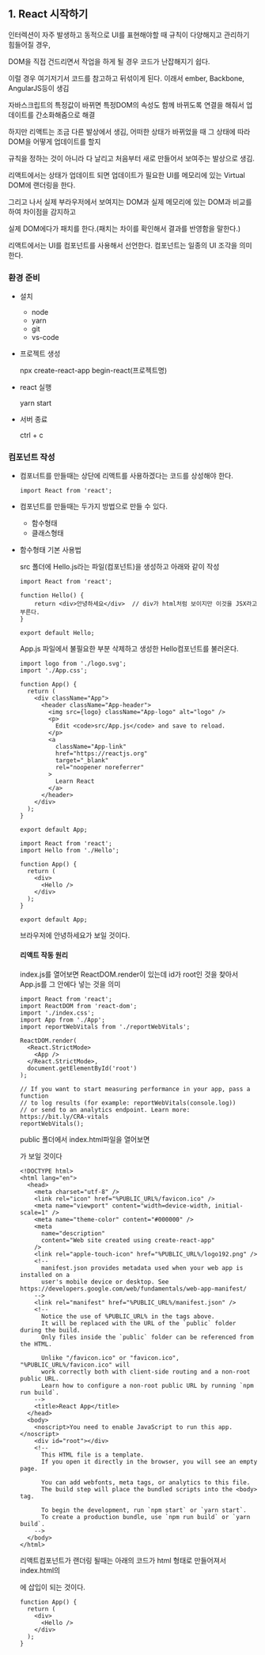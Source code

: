 ## 1. React 시작하기



인터렉션이 자주 발생하고 동적으로 UI를 표현해야할 때 규칙이 다양해지고 관리하기 힘들어질 경우,

DOM을 직접 건드리면서 작업을 하게 될 경우 코드가 난잡해지기 쉽다.

이럴 경우 여기저기서 코드를 참고하고 뒤섞이게 된다. 이래서 ember, Backbone, AngularJS등이 생김

자바스크립트의 특정값이 바뀌면 특정DOM의 속성도 함께 바뀌도록 연결을 해줘서 업데이트를 간소화해줌으로 해결

하지만 리액트는 조금 다른 발상에서 생김, 어떠한 상태가 바뀌었을 때 그 상태에 따라 DOM을 어떻게 업데이트를 할지

규칙을 정하는 것이 아니라 다 날리고 처음부터 새로 만들어서 보여주는 발상으로 생김.



리액트에서는 상태가 업데이트 되면 업데이트가 필요한 UI를 메모리에 있는 Virtual DOM에 랜더링을 한다.

그리고 나서 실제 부라우저에서 보여지는 DOM과 실제 메모리에 있는 DOM과 비교를 하여 차이점을 감지하고

실제 DOM에다가 패치를 한다.(패치는 차이를 확인해서 결과를 반영함을 말한다.)



리액트에서는 UI를 컴포넌트를 사용해서 선언한다. 컴포넌트는 일종의 UI 조각을 의미한다.



### 환경 준비

- 설치

  - node
  - yarn
  - git
  - vs-code

- 프로젝트 생성

  npx create-react-app begin-react(프로젝트명)

- react 실행

  yarn start

- 서버 종료

  ctrl + c



### 컴포넌트 작성

- 컴포너트를 만들때는 상단에 리액트를 사용하겠다는 코드를 상성해야 한다.

  ```react
  import React from 'react';
  ```

- 컴포넌트를 만들때는 두가지 방법으로 만들 수 있다.

  - 함수형태
  - 클래스형태

- 함수형태 기본 사용법

  src 폴더에 Hello.js라는 파일(컴포넌트)을 생성하고 아래와 같이 작성

  ```react
  import React from 'react';
  
  function Hello() {
      return <div>안녕하세요</div>  // div가 html처럼 보이지만 이것을 JSX라고 부른다.
  }
  
  export default Hello;
  ```

  App.js 파일에서 불필요한 부분 삭제하고 생성한 Hello컴포넌트를 불러온다.

  ```react
  import logo from './logo.svg';
  import './App.css';
  
  function App() {
    return (
      <div className="App">
        <header className="App-header">
          <img src={logo} className="App-logo" alt="logo" />
          <p>
            Edit <code>src/App.js</code> and save to reload.
          </p>
          <a
            className="App-link"
            href="https://reactjs.org"
            target="_blank"
            rel="noopener noreferrer"
          >
            Learn React
          </a>
        </header>
      </div>
    );
  }
  
  export default App;
  
  ```

  ```react
  import React from 'react';
  import Hello from './Hello';
  
  function App() {
    return (
      <div>
        <Hello />
      </div>
    );
  }
  
  export default App;
  
  ```

  브라우저에 안녕하세요가 보일 것이다.

  

  #### 리액트 작동 원리

  index.js를 열어보면 ReactDOM.render이 있는데 id가 root인 것을 찾아서  App.js를 그 안에다 넣는 것을 의미

  ```react
  import React from 'react';
  import ReactDOM from 'react-dom';
  import './index.css';
  import App from './App';
  import reportWebVitals from './reportWebVitals';
  
  ReactDOM.render(
    <React.StrictMode>
      <App />
    </React.StrictMode>,
    document.getElementById('root')
  );
  
  // If you want to start measuring performance in your app, pass a function
  // to log results (for example: reportWebVitals(console.log))
  // or send to an analytics endpoint. Learn more: https://bit.ly/CRA-vitals
  reportWebVitals();
  
  ```

  public 폴더에서 index.html파일을 열어보면 <div id="root"></div>가 보일 것이다

  ```react
  <!DOCTYPE html>
  <html lang="en">
    <head>
      <meta charset="utf-8" />
      <link rel="icon" href="%PUBLIC_URL%/favicon.ico" />
      <meta name="viewport" content="width=device-width, initial-scale=1" />
      <meta name="theme-color" content="#000000" />
      <meta
        name="description"
        content="Web site created using create-react-app"
      />
      <link rel="apple-touch-icon" href="%PUBLIC_URL%/logo192.png" />
      <!--
        manifest.json provides metadata used when your web app is installed on a
        user's mobile device or desktop. See https://developers.google.com/web/fundamentals/web-app-manifest/
      -->
      <link rel="manifest" href="%PUBLIC_URL%/manifest.json" />
      <!--
        Notice the use of %PUBLIC_URL% in the tags above.
        It will be replaced with the URL of the `public` folder during the build.
        Only files inside the `public` folder can be referenced from the HTML.
  
        Unlike "/favicon.ico" or "favicon.ico", "%PUBLIC_URL%/favicon.ico" will
        work correctly both with client-side routing and a non-root public URL.
        Learn how to configure a non-root public URL by running `npm run build`.
      -->
      <title>React App</title>
    </head>
    <body>
      <noscript>You need to enable JavaScript to run this app.</noscript>
      <div id="root"></div>
      <!--
        This HTML file is a template.
        If you open it directly in the browser, you will see an empty page.
  
        You can add webfonts, meta tags, or analytics to this file.
        The build step will place the bundled scripts into the <body> tag.
  
        To begin the development, run `npm start` or `yarn start`.
        To create a production bundle, use `npm run build` or `yarn build`.
      -->
    </body>
  </html>
  
  ```

  리액트컴포넌트가 랜더링 될때는 아래의 코드가 html 형태로 만들어져서 index.html의 <div id="root"></div> 에 삽입이 되는 것이다.

  ```react
  function App() {
    return (
      <div>
        <Hello />
      </div>
    );
  }
  ```

  